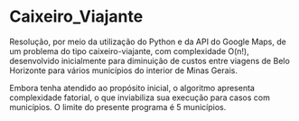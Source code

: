 # Caixeiro_Viajante

Resolução, por meio da utilização do Python e da API do Google Maps, de um problema do tipo caixeiro-viajante, com complexidade O(n!), desenvolvido inicialmente para diminuição de custos entre viagens de Belo Horizonte para vários municípios do interior de Minas Gerais. 

Embora tenha atendido ao propósito inicial, o algoritmo apresenta complexidade fatorial, o que inviabiliza sua execução para casos com municípios. O limite do presente programa é 5 municípios.
